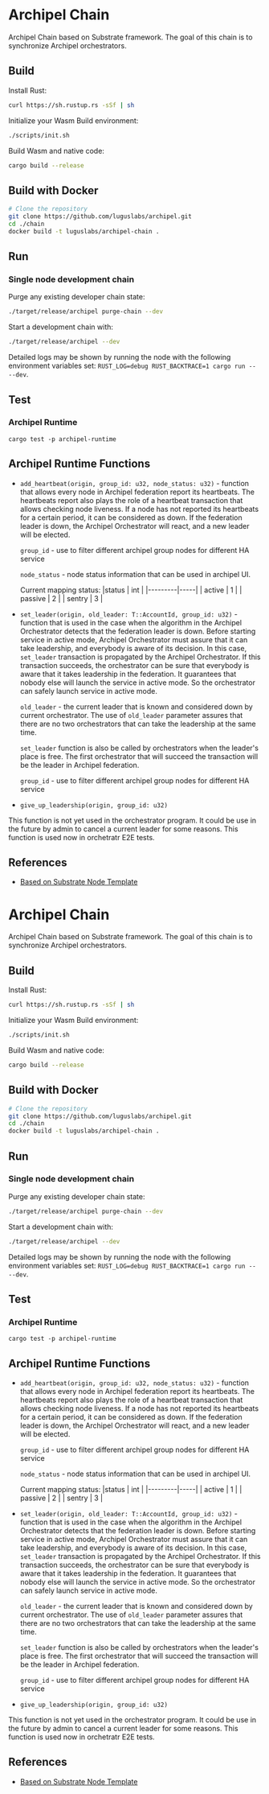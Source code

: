 # Archipel Chain

Archipel Chain based on Substrate framework. The goal of this chain is to synchronize Archipel orchestrators.

## Build

Install Rust:

```bash
curl https://sh.rustup.rs -sSf | sh
```

Initialize your Wasm Build environment:

```bash
./scripts/init.sh
```

Build Wasm and native code:

```bash
cargo build --release
```

## Build with Docker

```bash
# Clone the repository
git clone https://github.com/luguslabs/archipel.git
cd ./chain
docker build -t luguslabs/archipel-chain .
```

## Run

### Single node development chain

Purge any existing developer chain state:

```bash
./target/release/archipel purge-chain --dev
```

Start a development chain with:

```bash
./target/release/archipel --dev
```

Detailed logs may be shown by running the node with the following environment variables set: `RUST_LOG=debug RUST_BACKTRACE=1 cargo run -- --dev`.

## Test

### Archipel Runtime

```
cargo test -p archipel-runtime
```

## Archipel Runtime Functions

- `add_heartbeat(origin, group_id: u32, node_status: u32)` - function that allows every node in Archipel federation report its heartbeats. The heartbeats report also plays the role of a heartbeat transaction that allows checking node liveness. If a node has not reported its heartbeats for a certain period, it can be considered as down. If the federation leader is down, the Archipel Orchestrator will react, and a new leader will be elected.

  `group_id` - use to filter different archipel group nodes for different HA service

  `node_status` - node status information that can be used in archipel UI.

  Current mapping status:
  |status | int |
  |---------|-----|
  | active | 1 |
  | passive | 2 |
  | sentry | 3 |

- `set_leader(origin, old_leader: T::AccountId, group_id: u32)` - function that is used in the case when the algorithm in the Archipel Orchestrator detects that the federation leader is down. Before starting service in active mode, Archipel Orchestrator must assure that it can take leadership, and everybody is aware of its decision. In this case, `set_leader` transaction is propagated by the Archipel Orchestrator. If this transaction succeeds, the orchestrator can be sure that everybody is aware that it takes leadership in the federation. It guarantees that nobody else will launch the service in active mode. So the orchestrator can safely launch service in active mode.

  `old_leader` - the current leader that is known and considered down by current orchestrator. The use of `old_leader` parameter assures that there are no two orchestrators that can take the leadership at the same time.

  `set_leader` function is also be called by orchestrators when the leader's place is free. The first orchestrator that will succeed the transaction will be the leader in Archipel federation.

  `group_id` - use to filter different archipel group nodes for different HA service

- `give_up_leadership(origin, group_id: u32)`

This function is not yet used in the orchestrator program. It could be use in the future by admin to cancel a current leader for some reasons.
This function is used now in orchetratr E2E tests.

## References

- [Based on Substrate Node Template](https://github.com/substrate-developer-hub/substrate-node-template/releases/tag/v2.0.0-rc5)

# Archipel Chain

Archipel Chain based on Substrate framework. The goal of this chain is to synchronize Archipel orchestrators.

## Build

Install Rust:

```bash
curl https://sh.rustup.rs -sSf | sh
```

Initialize your Wasm Build environment:

```bash
./scripts/init.sh
```

Build Wasm and native code:

```bash
cargo build --release
```

## Build with Docker

```bash
# Clone the repository
git clone https://github.com/luguslabs/archipel.git
cd ./chain
docker build -t luguslabs/archipel-chain .
```

## Run

### Single node development chain

Purge any existing developer chain state:

```bash
./target/release/archipel purge-chain --dev
```

Start a development chain with:

```bash
./target/release/archipel --dev
```

Detailed logs may be shown by running the node with the following environment variables set: `RUST_LOG=debug RUST_BACKTRACE=1 cargo run -- --dev`.

## Test

### Archipel Runtime

```
cargo test -p archipel-runtime
```

## Archipel Runtime Functions

- `add_heartbeat(origin, group_id: u32, node_status: u32)` - function that allows every node in Archipel federation report its heartbeats. The heartbeats report also plays the role of a heartbeat transaction that allows checking node liveness. If a node has not reported its heartbeats for a certain period, it can be considered as down. If the federation leader is down, the Archipel Orchestrator will react, and a new leader will be elected.

  `group_id` - use to filter different archipel group nodes for different HA service

  `node_status` - node status information that can be used in archipel UI.

  Current mapping status:
  |status | int |
  |---------|-----|
  | active | 1 |
  | passive | 2 |
  | sentry | 3 |

- `set_leader(origin, old_leader: T::AccountId, group_id: u32)` - function that is used in the case when the algorithm in the Archipel Orchestrator detects that the federation leader is down. Before starting service in active mode, Archipel Orchestrator must assure that it can take leadership, and everybody is aware of its decision. In this case, `set_leader` transaction is propagated by the Archipel Orchestrator. If this transaction succeeds, the orchestrator can be sure that everybody is aware that it takes leadership in the federation. It guarantees that nobody else will launch the service in active mode. So the orchestrator can safely launch service in active mode.

  `old_leader` - the current leader that is known and considered down by current orchestrator. The use of `old_leader` parameter assures that there are no two orchestrators that can take the leadership at the same time.

  `set_leader` function is also be called by orchestrators when the leader's place is free. The first orchestrator that will succeed the transaction will be the leader in Archipel federation.

  `group_id` - use to filter different archipel group nodes for different HA service

- `give_up_leadership(origin, group_id: u32)`

This function is not yet used in the orchestrator program. It could be use in the future by admin to cancel a current leader for some reasons.
This function is used now in orchetratr E2E tests.

## References

- [Based on Substrate Node Template](https://github.com/substrate-developer-hub/substrate-node-template/releases/tag/v2.0.0-rc5)
